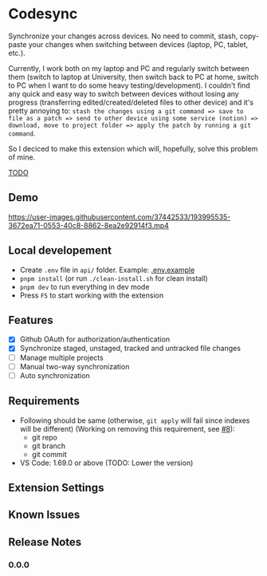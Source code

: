 # Codesync

Synchronize your changes across devices. No need to commit, stash, copy-paste your changes when switching between devices (laptop, PC, tablet, etc.).

Currently, I work both on my laptop and PC and regularly switch between them (switch to laptop at University, then switch back to PC at home, switch to PC when I want to do some heavy testing/development). I couldn't find any quick and easy way to switch between devices without losing any progress (transferring edited/created/deleted files to other device) and it's pretty annoying to:
`stash the changes using a git command => save to file as a patch => send to other device using some service (notion) => download, move to project folder => apply the patch by running a git command`.

So I deciced to make this extension which will, hopefully, solve this problem of mine.

[TODO](./TODO.md)

## Demo

https://user-images.githubusercontent.com/37442533/193995535-3672ea71-0553-40c8-8862-8ea2e92914f3.mp4


## Local developement

-   Create `.env` file in `api/` folder. Example: [.env.example](./api/.env.example)
-   `pnpm install` (or run `./clean-install.sh` for clean install)
-   `pnpm dev` to run everything in dev mode
-   Press `F5` to start working with the extension

## Features

-   [x] Github OAuth for authorization/authentication
-   [x] Synchronize staged, unstaged, tracked and untracked file changes
-   [ ] Manage multiple projects
-   [ ] Manual two-way synchronization
-   [ ] Auto synchronization

## Requirements

-   Following should be same (otherwise, `git apply` will fail since indexes will be different) (Working on removing this requirement, see [#8](https://github.com/frixaco/codesync/issues/8)):
    -   git repo
    -   git branch
    -   git commit
-   VS Code: 1.69.0 or above (TODO: Lower the version)

## Extension Settings

## Known Issues

## Release Notes

### 0.0.0
